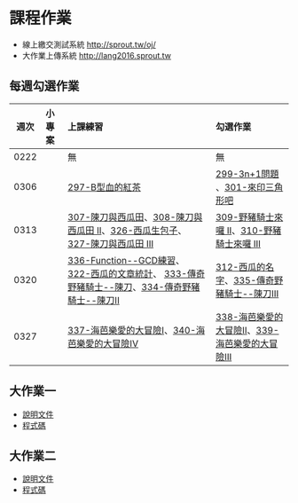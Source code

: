 # 課程作業

- 線上繳交測試系統 <http://sprout.tw/oj/>
- 大作業上傳系統 <http://lang2016.sprout.tw>

## 每週勾選作業

| 週次   | 小專案   | 上課練習                                        | 勾選作業                                     |
| :----: | :------- | :---------                                      | :---------                                   |
|  0222  |          | 無 | 無 |
|  0306  |          | [297-B型血的紅茶](http://sprout.tw/oj/pro/297/) | [299-3n+1問題](http://sprout.tw/oj/pro/299/) 、[301-來印三角形吧](http://sprout.tw/oj/pro/301/)|
|  0313  |          | [307-陳刀與西瓜田](http://sprout.tw/oj/pro/307/)、[308-陳刀與西瓜田 II](http://sprout.tw/oj/pro/308/)、[326-西瓜生包子](http://sprout.tw/oj/pro/326/)、[327-陳刀與西瓜田 III](http://sprout.tw/oj/pro/327/)| [309-野豬騎士來囉 II](http://sprout.tw/oj/pro/309/)、[310-野豬騎士來囉 III](http://sprout.tw/oj/pro/310/) |
|  0320  |          | [336-Function--GCD練習](http://sprout.tw/oj/pro/336/)、[322-西瓜的文章統計](http://sprout.tw/oj/pro/322/)、 [333-傳奇野豬騎士--陳刀](http://sprout.tw/oj/pro/333/)、[334-傳奇野豬騎士--陳刀II](http://sprout.tw/oj/pro/334/) | [312-西瓜的名字](http://sprout.tw/oj/pro/312/)、[335-傳奇野豬騎士--陳刀III](http://sprout.tw/oj/pro/335/) |
|  0327  |          | [337-海芭樂愛的大冒險I](http://sprout.tw/oj/pro/337)、[340-海芭樂愛的大冒險IV](http://sprout.tw/oj/pro/340) | [338-海芭樂愛的大冒險II](http://sprout.tw/oj/pro/338)、[339-海芭樂愛的大冒險III](http://sprout.tw/oj/pro/339) |

## 大作業一
- [說明文件](https://gist.github.com/rilak/15a2ad0466619e26ee1b)
- [程式碼](https://gist.github.com/rilak/4513cc965de95ac6033f)

##  大作業二
- [說明文件](https://gist.github.com/c2251393/7b28378b5b031832d3f4)
- [程式碼](https://gist.github.com/c2251393/3715f5a06b9a1faff11a)
